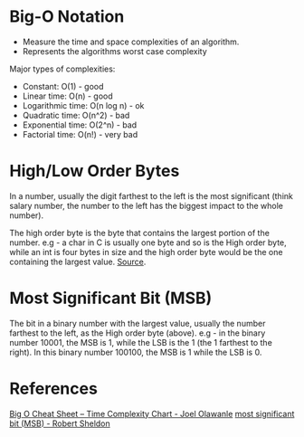 # Big-O Notation

* Measure the time and space complexities of an algorithm.
* Represents the algorithms worst case complexity

Major types of complexities:
* Constant: O(1) - good
* Linear time: O(n) - good
* Logarithmic time: O(n log n) - ok
* Quadratic time: O(n^2) - bad
* Exponential time: O(2^n) - bad
* Factorial time: O(n!) - very bad

# High/Low Order Bytes
In a number, usually the digit farthest to the left is the most significant (think salary number, the number to the left has the biggest impact to the whole number).

The high order byte is the byte that contains the largest portion of the number. e.g - a char in C is usually one byte and so is the High order byte, while an int is four bytes in size and the high order byte would be the one containing the largest value. [Source](https://stackoverflow.com/a/47117552/594083).

# Most Significant Bit (MSB)
The bit in a binary number with the largest value, usually the number farthest to the left, as the High order byte (above). e.g - in the binary number 10001, the MSB is 1, while the LSB is the 1 (the 1 farthest to the right). In this binary number 100100, the MSB is 1 while the LSB is 0.


# References
[Big O Cheat Sheet – Time Complexity Chart - Joel Olawanle](https://www.freecodecamp.org/news/big-o-cheat-sheet-time-complexity-chart/)
[most significant bit (MSB) - Robert Sheldon](https://www.techtarget.com/whatis/definition/most-significant-bit-or-byte)
